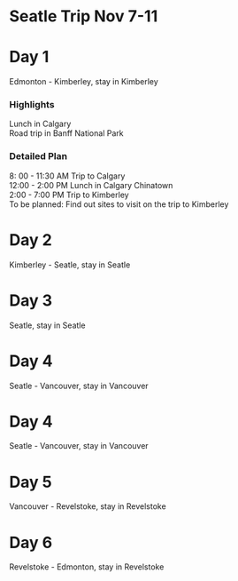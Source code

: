 # Seatle Trip Nov 7-11

# Day 1
Edmonton - Kimberley, stay in Kimberley

### Highlights
Lunch in Calgary <br>
Road trip in Banff National Park

### Detailed Plan
8: 00 - 11:30 AM Trip to Calgary <br>
12:00 - 2:00 PM Lunch in Calgary Chinatown <br>
2:00 - 7:00 PM Trip to Kimberley <br>
To be planned: Find out sites to visit on the trip to Kimberley


# Day 2
Kimberley - Seatle, stay in Seatle

# Day 3
Seatle, stay in Seatle

# Day 4
Seatle - Vancouver, stay in Vancouver

# Day 4
Seatle - Vancouver, stay in Vancouver

# Day 5
Vancouver - Revelstoke, stay in Revelstoke

# Day 6
Revelstoke - Edmonton, stay in Revelstoke


